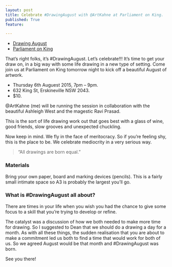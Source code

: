 ```yaml
---
layout: post
title: Celebrate #DrawingAugust with @ArtKahne at Parliament on King.
published: True
feature: 

---
```


*   [Drawing August](http://www.walesartsreview.org/drawing-august/)
*   [Parliament on King](http://www.parliamentonking.com/)

That’s right folks, it’s #DrawingAugust. Let’s celebrate!!! It’s time to get your draw on, in a big way with some life drawing in a new type of setting. Come join us at Parliament on King tomorrow night to kick off a beautiful August of artwork.

*   Thursday 6th Auguest 2015, 7pm – 9pm.
*   632 King St, Erskineville NSW 2043.
*   $10.

@ArtKahne (me) will be running the session in collaboration with the beautiful Ashleigh West and the magestic Ravi Prasad.

This is the sort of life drawing work out that goes best with a glass of wine, good friends, slow grooves and unexpected chuckling.

Now keep in mind. We fly in the face of meritocracy. So if you’re feeling shy, this is the place to be. We celebrate mediocrity in a very serious way.

> “All drawings are born equal.”

### Materials

Bring your own paper, board and marking devices (pencils). This is a fairly small intimate space so A3 is probably the largest you’ll go.

### What is #DrawingAugust all about?

There are times in your life when you wish you had the chance to give some focus to a skill that you’re trying to develop or refine.

The catalyst was a discussion of how we both needed to make more time for drawing. So I suggested to Dean that we should do a drawing a day for a month. As with all these things, the sudden realisation that you are about to make a commitment led us both to find a time that would work for both of us. So we agreed August would be that month and #DrawingAugust was born.

See you there!